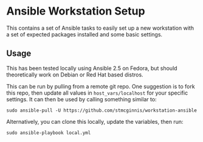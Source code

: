 # Ansible Workstation Setup

This contains a set of Ansible tasks to easily set up a new
workstation with a set of expected packages installed and
some basic settings.

## Usage

This has been tested locally using Ansible 2.5 on Fedora, but
should theoretically work on Debian or Red Hat based distros.

This can be run by pulling from a remote git repo. One suggestion
is to fork this repo, then update all values in `host_vars/localhost`
for your specific settings. It can then be used by calling something
similar to:

```
sudo ansible-pull -U https://github.com/stmcginnis/workstation-ansible
```

Alternatively, you can clone this locally, update the variables, then
run:

```
sudo ansible-playbook local.yml
```

